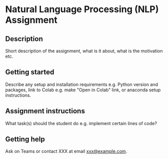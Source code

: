 # Natural Language Processing (NLP) Assignment
## Description
Short description of the assignment, what is it about, what is the motivation etc.

## Getting started
Describe any setup and installation requirements e.g. Python version and packages, link to Colab e.g. make "Open in Colab" link, or anaconda setup instructions.

## Assignment instructions
What task(s) should the student do e.g. implement certain lines of code?

## Getting help
Ask on Teams or contact XXX at email xxx@example.com.